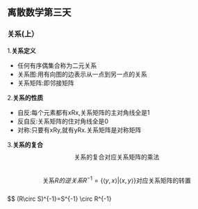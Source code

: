 ## 离散数学第三天
### 关系(上）
1.**关系定义**
* 任何有序偶集合称为二元关系
* 关系图:用有向图的边表示从一点到另一点的关系
* 关系矩阵:即邻接矩阵  
  
2.**关系的性质**
* 自反:每个元素都有xRx,关系矩阵的主对角线全是1
* 反自反:关系矩阵的住对角线全是0
* 对称:只要有xRy,就有yRx.关系矩阵是对称矩阵

3.**关系的复合**
$$
\text{关系的复合对应关系矩阵的乘法}
$$  
$$
\text{关系}R的逆关系R^{-1}=\lbrace \langle y,x \rangle | \langle x,y \rangle \rbrace \text{对应关系矩阵的转置}
$$  
$$
(R\circ S)^{-1}=S^{-1} \circ R^{-1}
